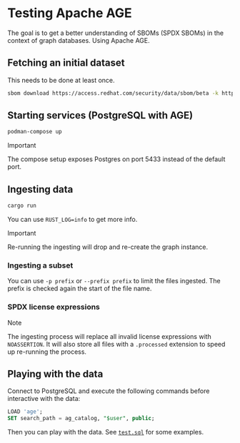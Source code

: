 # Testing Apache AGE

The goal is to get a better understanding of SBOMs (SPDX SBOMs) in the context of graph databases. Using Apache AGE.

## Fetching an initial dataset

This needs to be done at least once.

```bash
sbom download https://access.redhat.com/security/data/sbom/beta -k https://access.redhat.com/security/data/97f5eac4.txt#77E79ABE93673533ED09EBE2DCE3823597F5EAC4 -d data/current 
```

## Starting services (PostgreSQL with AGE)

```bash
podman-compose up
```

> [!IMPORTANT]  
> The compose setup exposes Postgres on port 5433 instead of the default port.

## Ingesting data

```bash
cargo run
```

You can use `RUST_LOG=info` to get more info.

> [!IMPORTANT]  
> Re-running the ingesting will drop and re-create the graph instance.

### Ingesting a subset

You can use `-p prefix` or `--prefix prefix` to limit the files ingested. The prefix is checked again the start of
the file name.

### SPDX license expressions

> [!NOTE]  
> The ingesting process will replace all invalid license expressions with `NOASSERTION`. It will also store
> all files with a `.processed` extension to speed up re-running the process.

## Playing with the data

Connect to PostgreSQL and execute the following commands before interactive with the data:

```sql
LOAD 'age';
SET search_path = ag_catalog, "$user", public;
```

Then you can play with the data. See [`test.sql`](test.sql) for some examples.
